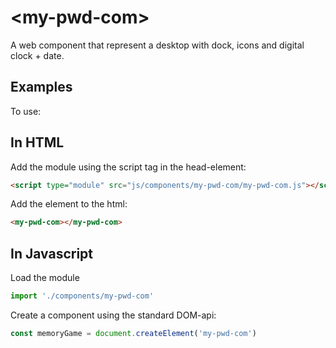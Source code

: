 # &lt;my-pwd-com&gt;
A web component that represent a desktop with dock, icons and digital clock + date.

## Examples

To use:

## In HTML
Add the module using the script tag in the head-element:
```HTML
<script type="module" src="js/components/my-pwd-com/my-pwd-com.js"></script>
```

Add the element to the html:
```HTML
<my-pwd-com></my-pwd-com>
```

## In Javascript
Load the module
```Javascript
import './components/my-pwd-com'
```
Create a component using the standard DOM-api:
```Javascript
const memoryGame = document.createElement('my-pwd-com')
